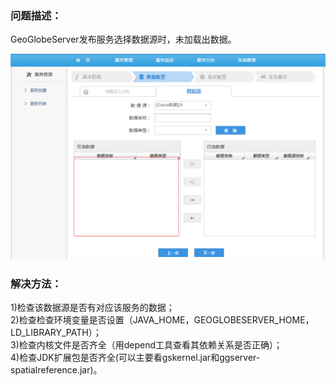 ### 问题描述： ###

GeoGlobeServer发布服务选择数据源时，未加载出数据。   
     
![](picture/p1.png)

### 解决方法： ###
1)检查该数据源是否有对应该服务的数据；   
2)检查检查环境变量是否设置（JAVA_HOME，GEOGLOBESERVER_HOME，LD_LIBRARY_PATH）；   
3)检查内核文件是否齐全（用depend工具查看其依赖关系是否正确）；  
4)检查JDK扩展包是否齐全(可以主要看gskernel.jar和ggserver-spatialreference.jar)。

    